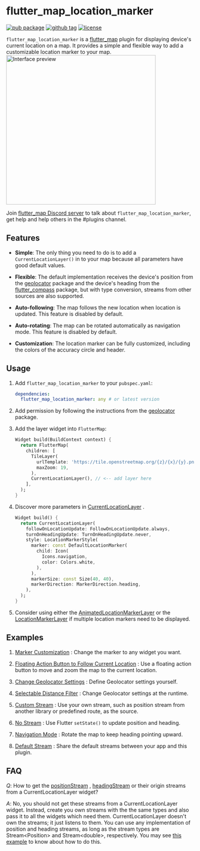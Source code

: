 # flutter_map_location_marker

[![pub package](https://img.shields.io/pub/v/flutter_map_location_marker)](https://pub.dartlang.org/packages/flutter_map_location_marker)
[![github tag](https://img.shields.io/github/v/tag/tlserver/flutter_map_location_marker?include_prereleases&sort=semver)](https://github.com/tlserver/flutter_map_location_marker)
[![license](https://img.shields.io/github/license/tlserver/flutter_map_location_marker)](https://github.com/tlserver/flutter_map_location_marker/blob/master/LICENSE)

`flutter_map_location_marker` is a [flutter_map](https://pub.dev/packages/flutter_map) plugin for
displaying device's current location on a map. It provides a simple and flexible way to add a 
customizable location marker to your map.
<br>
<img src="https://github.com/tlserver/flutter_map_location_marker/raw/main/assets/interface.jpg" alt="Interface preview" width="400">

Join [flutter_map Discord server](https://discord.gg/BwpEsjqMAH) to talk
about `flutter_map_location_marker`, get help and help others in the #plugins channel.

## Features

* **Simple**: The only thing you need to do is to add a `CurrentLocationLayer()` in to your map
  because all parameters have good default values.

* **Flexible**: The default implementation receives the device's position from
  the [geolocator](https://pub.dev/packages/geolocator) package and the device's heading from
  the [flutter_compass](https://pub.dev/packages/flutter_compass) package, but with type conversion,
  streams from other sources are also supported.

* **Auto-following**: The map follows the new location when location is updated. This feature is
  disabled by default.

* **Auto-rotating**: The map can be rotated automatically as navigation mode. This feature is
  disabled by default.

* **Customization**: The location marker can be fully customized, including the colors of the
  accuracy circle and header.

## Usage

1. Add `flutter_map_location_marker` to your `pubspec.yaml`:
   ```yaml
   dependencies:
     flutter_map_location_marker: any # or latest version
   ```

2. Add permission by following the instructions from
   the [geolocator](https://pub.dev/packages/geolocator#usage) package.

3. Add the layer widget into `FlutterMap`:
   ```dart
   Widget build(BuildContext context) {
     return FlutterMap(
       children: [
         TileLayer(
           urlTemplate: 'https://tile.openstreetmap.org/{z}/{x}/{y}.png',
           maxZoom: 19,
         ),
         CurrentLocationLayer(), // <-- add layer here
       ],
     );
   }
   ```

4. Discover more parameters
   in [CurrentLocationLayer](https://pub.dev/documentation/flutter_map_location_marker/latest/flutter_map_location_marker/CurrentLocationLayer-class.html)
   .

   ```dart
   Widget build() {
     return CurrentLocationLayer(
       followOnLocationUpdate: FollowOnLocationUpdate.always,
       turnOnHeadingUpdate: TurnOnHeadingUpdate.never,
       style: LocationMarkerStyle(
         marker: const DefaultLocationMarker(
           child: Icon(
             Icons.navigation,
             color: Colors.white,
           ),
         ),
         markerSize: const Size(40, 40),
         markerDirection: MarkerDirection.heading,
       ),
     );
   }
   ```

5. Consider using either 
   the [AnimatedLocationMarkerLayer](https://pub.dev/documentation/flutter_map_location_marker/latest/flutter_map_location_marker/AnimatedLocationMarkerLayer-class.html)
   or
   the [LocationMarkerLayer](https://pub.dev/documentation/flutter_map_location_marker/latest/flutter_map_location_marker/LocationMarkerLayer-class.html)
   if multiple location markers need to be displayed.

## Examples

1. [Marker Customization](https://github.com/tlserver/flutter_map_location_marker/blob/master/example/lib/page/customize_marker_example.dart) :
   Change the marker to any widget you want.

2. [Floating Action Button to Follow Current Location](https://github.com/tlserver/flutter_map_location_marker/blob/master/example/lib/page/follow_fab_example.dart) :
   Use a floating action button to move and zoom the map to the current location.

3. [Change Geolocator Settings](https://github.com/tlserver/flutter_map_location_marker/blob/master/example/lib/page/geolocator_settings_example.dart) :
   Define Geolocator settings yourself.

4. [Selectable Distance Filter](https://github.com/tlserver/flutter_map_location_marker/blob/master/example/lib/page/selectable_distance_filter_example.dart) :
   Change Geolocator settings at the runtime.

5. [Custom Stream](https://github.com/tlserver/flutter_map_location_marker/blob/master/example/lib/page/custom_stream_example.dart) :
   Use your own stream, such as position stream from another library or predefined route, as the
   source.

6. [No Stream](https://github.com/tlserver/flutter_map_location_marker/blob/master/example/lib/page/no_stream_example.dart) :
   Use Flutter `setState()` to update position and heading.

7. [Navigation Mode](https://github.com/tlserver/flutter_map_location_marker/blob/master/example/lib/page/navigation_example.dart) :
   Rotate the map to keep heading pointing upward.

8. [Default Stream](https://github.com/tlserver/flutter_map_location_marker/blob/master/example/lib/page/default_stream_example.dart) :
   Share the default streams between your app and this plugin.

## FAQ

*Q*: How to get
the [positionStream](https://pub.dev/documentation/flutter_map_location_marker/5.1.0/flutter_map_location_marker/CurrentLocationLayer/positionStream.html)
, [headingStream](https://pub.dev/documentation/flutter_map_location_marker/5.1.0/flutter_map_location_marker/CurrentLocationLayer/headingStream.html)
or their origin streams from a CurrentLocationLayer widget?

*A*: No, you should not get these streams from a CurrentLocationLayer widget. Instead, create you
own streams with the the same types and also pass it to all the widgets which need them.
CurrentLocationLayer doesn't own the streams; it just listens to them. You can use any
implementation of position and heading streams, as long as the stream types are
Stream&lt;Position&gt; and Stream&lt;double&gt;, respectively. You may
see [this example](https://github.com/tlserver/flutter_map_location_marker/blob/master/example/lib/page/default_stream_example.dart)
to know about how to do this.
